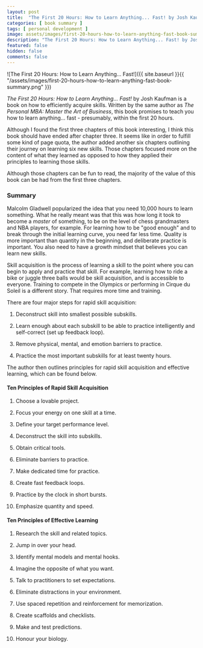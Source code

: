 ```yaml
---
layout: post
title:  "The First 20 Hours: How to Learn Anything... Fast! by Josh Kaufman Book Summary"
categories: [ book summary ]
tags: [ personal development ]
image: assets/images/first-20-hours-how-to-learn-anything-fast-book-summary.png
description: "The First 20 Hours: How to Learn Anything... Fast! by Josh Kaufman Book Summary"
featured: false
hidden: false
comments: false
---
```


![The First 20 Hours: How to Learn Anything... Fast!]({{ site.baseurl }}{{ "/assets/images/first-20-hours-how-to-learn-anything-fast-book-summary.png" }})

*The First 20 Hours: How to Learn Anything... Fast!* by Josh Kaufman is a book on how to efficiently acquire skills. Written by the same author as *The Personal MBA: Master the Art of Business*, this book promises to teach you how to learn anything... fast - presumably, within the first 20 hours.

Although I found the first three chapters of this book interesting, I think this book should have ended after chapter three. It seems like in order to fulfill some kind of page quota, the author added another six chapters outlining their journey on learning six new skills. Those chapters focused more on the content of what they learned as opposed to how they applied their principles to learning those skills.

Although those chapters can be fun to read, the majority of the value of this book can be had from the first three chapters.

### Summary

Malcolm Gladwell popularized the idea that you need 10,000 hours to learn something. What he really meant was that this was how long it took to become a *master* of something, to be on the level of chess grandmasters and NBA players, for example. For learning how to be "good enough" and to break through the initial learning curve, you need far less time. Quality is more important than quantity in the beginning, and deliberate practice is important. You also need to have a growth mindset that believes you can learn new skills.

Skill acquisition is the process of learning a skill to the point where you can begin to apply and practice that skill. For example, learning how to ride a bike or juggle three balls would be skill acquisition, and is accessible to everyone. Training to compete in the Olympics or performing in Cirque du Soleil is a different story. That requires more time and training.

There are four major steps for rapid skill acquisition:

1. Deconstruct skill into smallest possible subskills.

2. Learn enough about each subskill to be able to practice intelligently and self-correct (set up feedback loop).

3. Remove physical, mental, and emotion barriers to practice.

4. Practice the most important subskills for at least twenty hours.

The author then outlines principles for rapid skill acquisition and effective learning, which can be found below.

#### Ten Principles of Rapid Skill Acquisition

1. Choose a lovable project.

2. Focus your energy on one skill at a time.

3. Define your target performance level.

4. Deconstruct the skill into subskills.

5. Obtain critical tools.

6. Eliminate barriers to practice.

7. Make dedicated time for practice.

8. Create fast feedback loops.

9. Practice by the clock in short bursts.

10. Emphasize quantity and speed.

#### Ten Principles of Effective Learning

1. Research the skill and related topics.

2. Jump in over your head.

3. Identify mental models and mental hooks.

4. Imagine the opposite of what you want.

5. Talk to practitioners to set expectations.

6. Eliminate distractions in your environment.

7. Use spaced repetition and reinforcement for memorization.

8. Create scaffolds and checklists.

9. Make and test predictions.

10. Honour your biology.
